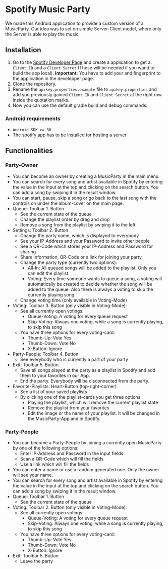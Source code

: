 
# Spotify Music Party

We made this Android application to provide a custom version of a MusicParty. Our idea was to set on simple Server-Client model, where only the Server is able to play the music.

## Installation
1. Go to the [Spotify Developer Page](https://developer.spotify.com/dashboard/)  and create a application to get a. `Client ID` and a `Client Secret` (These will be needed if you wand to build the app local).
**Important:** You have to add your and fingerprint to the application in the developper page.
2. Clone the repository.
3. Rename the `apikey.properties.example` file to `apikey.properties` and add you previously gained `Client ID` and `Client Secret` at the right row inside the quotation marks.
4. Now you can use the default gradle build and debug commands.

### Android requirements
- `Android SDK >= 30`
- The spotify app has to be installed for hosting a server

## Functionalities

### Party-Owner
- You can become an owner by creating a MusicParty in the main menu.
- You can search for every song and artist available in Spotify by entering the value in the input at the top and clicking on the search button. You can add a song by swiping it in the result window.
- You can start, pause, skip a song or go back to the last song with the controls on under the album-cover on the main page.
- Queue: Toolbar 1. Button
    - See the current state of the queue
    - Change the playlist order by drag and drop
    - Remove a song from the playlist by swiping it to the left
- Settings: Toolbar 2. Button
    - Change the party name, which is displayed to everybody
    - See your IP-Address and your Password to invite other people
    - See a QR-Code which stores your IP-Address and Password for sharing
    - Share information, QR-Code or a link for joining your party
    - Change the party type (currently two options):
        - All-In: All queued songs will be added to the playlist. Only you can edit the playlist.
        - Voting: Every time someone wants to queue a song, a voting will automatically  be created to decide whether the song will be added to the queue. Also there is always a voting to skip the currently playing song.
    - Change voting time (only available in Voting-Mode)
- Voting: Toolbar 3. Button (only visible in Voting-Mode):
    - See all currently open votings:
        - Queue-Voting: A voting for every queue request
        - Skip-Voting: Always one voting, while a song is currently playing, to skip this song
    - You have three options for every voting-card:
        - Thumb-Up: Vote Yes
        - Thumb-Down: Vote No
        - X-Button: Ignore
- Party-People: Toolbar 4. Button
    - See everybody who is currently a part of your party
- Exit: Toolbar 5. Button
    - Save all songs played at the party as a playlist in Spotify and add them to your favorites in our App.
    - End the party. Everybody will be disconnected from the party.
- Favorite-Playlists: Heart-Button (top-right-corner)
    - See a list of your saved playlists
    - By clicking one of the playlist-cards you get three options:
        - Playing the playlist, which will remove the current playlist state
        - Remove the playlist from your favorites
        - Edit the image or the name of your playlist. It will be changed in the MusicParty-App and in Spotify.


### Party-People
- You can become a Party-People by joining a currently open MusicParty by one of the following options:
    - Enter IP-Address and Password in the input fields
    - Scan a QR-Code which will fill the fields
    - Use a link which will fill the fields
- You can enter a name or use a random generated one. Only the owner will see your name.
- You can search for every song and artist available in Spotify by entering the value in the input at the top and clicking on the search button. You can add a song by swiping it in the result window.
- Queue: Toolbar 1. Button
    - See the current state of the queue
- Voting: Toolbar 2. Button (only visible in Voting-Mode):
    - See all currently open votings:
        - Queue-Voting: A voting for every queue request
        - Skip-Voting: Always one voting, while a song is currently playing, to skip this song
    - You have three options for every voting-card:
        - Thumb-Up: Vote Yes
        - Thumb-Down: Vote No
        - X-Button: Ignore
- Exit: Toolbar 5. Button
    - Leave the party